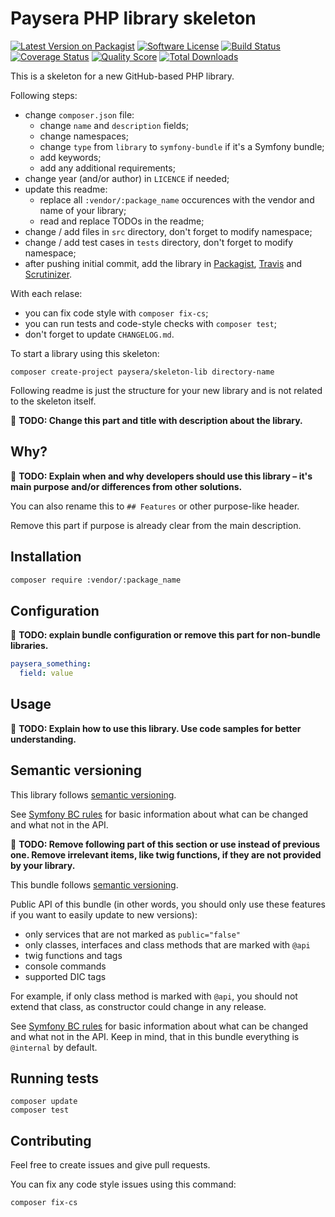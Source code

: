 # Paysera PHP library skeleton

[![Latest Version on Packagist][ico-version]][link-packagist]
[![Software License][ico-license]](LICENSE)
[![Build Status][ico-travis]][link-travis]
[![Coverage Status][ico-scrutinizer]][link-scrutinizer]
[![Quality Score][ico-code-quality]][link-code-quality]
[![Total Downloads][ico-downloads]][link-downloads]

This is a skeleton for a new GitHub-based PHP library.

Following steps:
- change `composer.json` file:
  - change `name` and `description` fields;
  - change namespaces;
  - change `type` from `library` to `symfony-bundle` if it's a Symfony bundle;
  - add keywords;
  - add any additional requirements;
- change year (and/or author) in `LICENCE` if needed;
- update this readme:
  - replace all `:vendor/:package_name` occurences with the vendor and name of your library;
  - read and replace TODOs in the readme;
- change / add files in `src` directory, don't forget to modify namespace;
- change / add test cases in `tests` directory, don't forget to modify namespace;
- after pushing initial commit, add the library in [Packagist](https://packagist.org/),
[Travis](https://travis-ci.org/) and [Scrutinizer](https://scrutinizer-ci.com/).

With each relase:
- you can fix code style with `composer fix-cs`;
- you can run tests and code-style checks with `composer test`;
- don't forget to update `CHANGELOG.md`.

To start a library using this skeleton:
```
composer create-project paysera/skeleton-lib directory-name
```

Following readme is just the structure for your new library and is not related
to the skeleton itself.

:red_circle: **TODO: Change this part and title with description about the library.**

## Why?

:red_circle: **TODO: Explain when and why developers should use this library – it's main purpose and/or differences from other solutions.**

You can also rename this to `## Features` or other purpose-like header.

Remove this part if purpose is already clear from the main description.

## Installation

```bash
composer require :vendor/:package_name
```

## Configuration

:red_circle: **TODO: explain bundle configuration or remove this part for non-bundle libraries.**

```yaml
paysera_something:
  field: value
```

## Usage

:red_circle: **TODO: Explain how to use this library. Use code samples for better understanding.**

## Semantic versioning

This library follows [semantic versioning](http://semver.org/spec/v2.0.0.html).

See [Symfony BC rules](http://symfony.com/doc/current/contributing/code/bc.html) for basic
information about what can be changed and what not in the API.

:red_circle: **TODO: Remove following part of this section or use instead of previous one. Remove irrelevant items,
like twig functions, if they are not provided by your library.**

This bundle follows [semantic versioning](http://semver.org/spec/v2.0.0.html).

Public API of this bundle (in other words, you should only use these features if you want to easily update
to new versions):
- only services that are not marked as `public="false"`
- only classes, interfaces and class methods that are marked with `@api`
- twig functions and tags
- console commands
- supported DIC tags

For example, if only class method is marked with `@api`, you should not extend that class, as constructor
could change in any release.

See [Symfony BC rules](https://symfony.com/doc/current/contributing/code/bc.html) for basic information
about what can be changed and what not in the API. Keep in mind, that in this bundle everything is
`@internal` by default.

## Running tests

```
composer update
composer test
```

## Contributing

Feel free to create issues and give pull requests.

You can fix any code style issues using this command:
```
composer fix-cs
```

[ico-version]: https://img.shields.io/packagist/v/:vendor/:package_name.svg?style=flat-square
[ico-license]: https://img.shields.io/badge/license-MIT-brightgreen.svg?style=flat-square
[ico-travis]: https://img.shields.io/travis/:vendor/:package_name/master.svg?style=flat-square
[ico-scrutinizer]: https://img.shields.io/scrutinizer/coverage/g/:vendor/:package_name.svg?style=flat-square
[ico-code-quality]: https://img.shields.io/scrutinizer/g/:vendor/:package_name.svg?style=flat-square
[ico-downloads]: https://img.shields.io/packagist/dt/:vendor/:package_name.svg?style=flat-square

[link-packagist]: https://packagist.org/packages/:vendor/:package_name
[link-travis]: https://travis-ci.org/:vendor/:package_name
[link-scrutinizer]: https://scrutinizer-ci.com/g/:vendor/:package_name/code-structure
[link-code-quality]: https://scrutinizer-ci.com/g/:vendor/:package_name
[link-downloads]: https://packagist.org/packages/:vendor/:package_name
